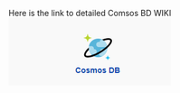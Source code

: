 Here is the link to detailed Comsos BD WIKI
[![Cosmos.png](/.attachments/Cosmos-ae5c0e05-3fed-44cd-9222-1edc0767ded7.png)](https://aka.ms/cosmosdbwiki)